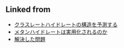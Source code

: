 ## Linked from

* [クラスレートハイドレートの構造を予測する](クラスレートハイドレートの構造を予測する.md)
* [メタンハイドレートは実用化されるのか](メタンハイドレートは実用化されるのか.md)
* [解決した問題](解決した問題.md)
